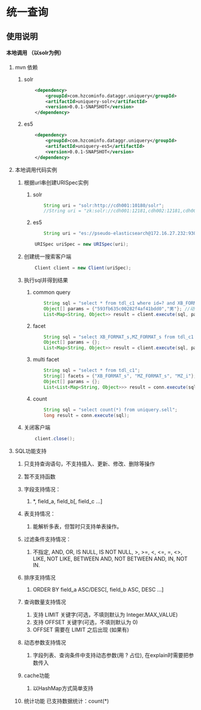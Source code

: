 # 统一查询
## 使用说明

#### 本地调用 （以solr为例）
1. mvn 依赖
	1. solr
		~~~xml
			<dependency>
				<groupId>com.hzcominfo.dataggr.uniquery</groupId>
				<artifactId>uniquery-solr</artifactId>
				<version>0.0.1-SNAPSHOT</version>
			</dependency>
		~~~
	
	1. es5
		~~~xml
			<dependency>
				<groupId>com.hzcominfo.dataggr.uniquery</groupId>
				<artifactId>uniquery-es5</artifactId>
				<version>0.0.1-SNAPSHOT</version>
			</dependency>
		~~~

1. 本地调用代码实例
	1. 根据url串创建URISpec实例
		1. solr
			~~~java
				String uri = "solr:http://cdh001:10180/solr";
				//String uri = "zk:solr://cdh001:12181,cdh002:12181,cdh003:12181";
			~~~
		1. es5 
			~~~java
				String uri = "es://pseudo-elasticsearch@172.16.27.232:9300";
			~~~
		~~~java
			URISpec uriSpec = new URISpec(uri);
		~~~
		
	1. 创建统一搜索客户端
		~~~java
			Client client = new Client(uriSpec);
		~~~
		
	1. 执行sql并得到结果
		1. common query
			~~~java
				String sql = "select * from tdl_c1 where id=? and XB_FORMAT_s=?";
				Object[] params = {"593fb635c00282f4af41bdd0","男"}; //动态参数
				List<Map<String, Object>> result = client.execute(sql, params);			
			~~~
		
		1. facet 
			~~~java
				String sql = "select XB_FORMAT_s,MZ_FORMAT_s from tdl_c1 group by XB_FORMAT_s,MZ_FORMAT_s";
				Object[] params = {};
				List<Map<String, Object>> result = client.execute(sql, params);			
			~~~
			
		1. multi facet
			~~~java
				String sql = "select * from tdl_c1";
				String[] facets = {"XB_FORMAT_s", "MZ_FORMAT_s", "MZ_i"}; //facet字段 一个数组元素可包含多个facet字段,用  , 隔开
				Object[] params = {};
				List<List<Map<String, Object>>> result = conn.execute(sql, facets, params);	
			~~~
		
		1. count
			~~~java
				String sql = "select count(*) from uniquery.sell";
				long result = conn.execute(sql);
			~~~
	
	1. 关闭客户端
		~~~java
			client.close();
		~~~
		
1. SQL功能支持
	1. 只支持查询语句，不支持插入、更新、修改、删除等操作
	
	2. 暂不支持函数
	
	3. 字段支持情况：
	    1. *, field_a, field_b[, field_c ...]
	    
	4. 表支持情况：
	    1. 能解析多表，但暂时只支持单表操作。
	    
	5. 过滤条件支持情况：
	    1. 不指定, AND, OR, IS NULL, IS NOT NULL, >, >=, <, <=, =, <>, LIKE, NOT LIKE, BETWEEN AND, NOT BETWEEN AND, IN, NOT IN.
	    
	6. 排序支持情况
	    1. ORDER BY field_a ASC/DESC[, field_b ASC, DESC ...]
	    
	7. 查询数量支持情况
	    1. 支持 LIMIT 关键字(可选，不填则默认为 Integer.MAX_VALUE)
	    2. 支持 OFFSET 关键字(可选，不填则默认为 0)
	    3. OFFSET 需要在 LIMIT 之后出现 (如果有)
	
	8. 动态参数支持情况
	    1. 字段列表、查询条件中支持动态参数(用 ? 占位), 在explain时需要把参数传入
	
	9. cache功能
	    1. 以HashMap方式简单支持 
	    
	1. 统计功能	
		已支持数据统计：count(*)